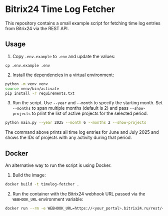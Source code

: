 # Bitrix24 Time Log Fetcher

This repository contains a small example script for fetching time log entries from Bitrix24 via the REST API.

## Usage

1. Copy `.env.example` to `.env` and update the values:

```
cp .env.example .env
```

2. Install the dependencies in a virtual environment:

```bash
python -m venv venv
source venv/bin/activate
pip install -r requirements.txt
```

3. Run the script. Use `--year` and `--month` to specify the starting month.
   Set `--months` to span multiple months (default is 2) and pass `--show-projects` to print
   the list of active projects for the selected period.

```bash
python main.py --year 2025 --month 6 --months 2 --show-projects
```

The command above prints all time log entries for June and July 2025 and shows
the IDs of projects with any activity during that period.

## Docker

An alternative way to run the script is using Docker.

1. Build the image:

```bash
docker build -t timelog-fetcher .
```

2. Run the container with the Bitrix24 webhook URL passed via the `WEBHOOK_URL` environment variable:

```bash
docker run --rm -e WEBHOOK_URL=https://<your_portal>.bitrix24.ru/rest/<user_id>/<webhook_key>/ timelog-fetcher
```
